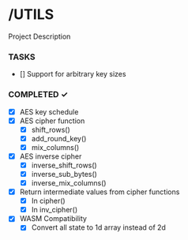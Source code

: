 # /UTILS

Project Description

### TASKS
- [] Support for arbitrary key sizes

### COMPLETED ✓

- [x] AES key schedule
- [x] AES cipher function
  - [x] shift_rows()
  - [x] add_round_key()
  - [x] mix_columns()
- [x] AES inverse cipher
  - [x] inverse_shift_rows()
  - [x] inverse_sub_bytes()
  - [x] inverse_mix_columns()
- [x] Return intermediate values from cipher functions
  - [x] In cipher()
  - [x] In inv_cipher()
- [x] WASM Compatibility
  - [x] Convert all state to 1d array instead of 2d
